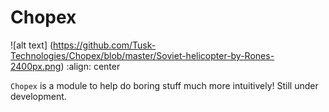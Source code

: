 # Chopex

![alt text] (https://github.com/Tusk-Technologies/Chopex/blob/master/Soviet-helicopter-by-Rones-2400px.png)
:align: center

`Chopex` is a module to help do boring stuff much more intuitively! Still under development.
